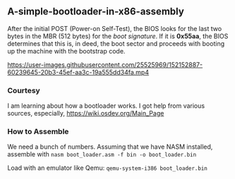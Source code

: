 ## A-simple-bootloader-in-x86-assembly

After the initial POST (Power-on Self-Test), the BIOS looks for the last two bytes in the MBR (512 bytes) for the _boot signature_. If it is __0x55aa__, the BIOS determines that this is, in deed, the boot sector and proceeds with booting up the machine with the bootstrap code.



https://user-images.githubusercontent.com/25525969/152152887-60239645-20b3-45ef-aa3c-19a555dd34fa.mp4



### Courtesy

I am learning about how a bootloader works. I got help from various sources, especially, https://wiki.osdev.org/Main_Page

### How to Assemble

We need a bunch of numbers. Assuming that we have NASM installed, assemble with `nasm boot_loader.asm -f bin -o boot_loader.bin`

Load with an emulator like Qemu: `qemu-system-i386 boot_loader.bin`



